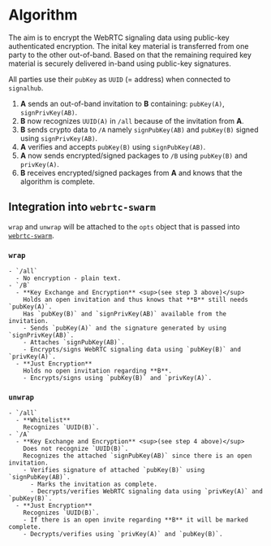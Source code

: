 # Algorithm

The aim is to encrypt the WebRTC signaling data using public-key authenticated encryption. The inital key material is transferred from one party to the other out-of-band. Based on that the remaining required key material is securely delivered in-band using public-key signatures.

All parties use their `pubKey` as `UUID` (= address) when connected to `signalhub`.

1. **A** sends an out-of-band invitation to **B** containing: `pubKey(A)`, `signPrivKey(AB)`.
2. **B** now recognizes `UUID(A)` in `/all` because of the invitation from **A**.
3. **B** sends crypto data to `/A` namely `signPubKey(AB)` and `pubKey(B)` signed using `signPrivKey(AB)`.
4. **A** verifies and accepts `pubKey(B)` using `signPubKey(AB)`.
5. **A** now sends encrypted/signed packages to `/B` using `pubKey(B)` and `privKey(A)`.
6. **B** receives encrypted/signed packages from **A** and knows that the algorithm is complete.

## Integration into `webrtc-swarm`

`wrap` and `unwrap` will be attached to the `opts` object that is passed into [`webrtc-swarm`](https://github.com/mafintosh/webrtc-swarm).

### `wrap`

```
- `/all`
  - No encryption - plain text.
- `/B`
  - **Key Exchange and Encryption** <sup>(see step 3 above)</sup>
    Holds an open invitation and thus knows that **B** still needs `pubKey(A)`.
    Has `pubKey(B)` and `signPrivKey(AB)` available from the invitation.
    - Sends `pubKey(A)` and the signature generated by using `signPrivKey(AB)`.
    - Attaches `signPubKey(AB)`.
    - Encrypts/signs WebRTC signaling data using `pubKey(B)` and `privKey(A)`.
  - **Just Encryption**
    Holds no open invitation regarding **B**.
    - Encrypts/signs using `pubKey(B)` and `privKey(A)`.
```

### `unwrap`

```
- `/all`
  - **Whitelist**
    Recognizes `UUID(B)`.
- `/A`
  - **Key Exchange and Encryption** <sup>(see step 4 above)</sup>
    Does not recognize `UUID(B)`.
    Recognizes the attached `signPubKey(AB)` since there is an open invitation.
    - Verifies signature of attached `pubKey(B)` using `signPubKey(AB)`.
      - Marks the invitation as complete.
      - Decrypts/verifies WebRTC signaling data using `privKey(A)` and `pubKey(B)`.
  - **Just Encryption**
    Recognizes `UUID(B)`.
    - If there is an open invite regarding **B** it will be marked complete.
    - Decrypts/verifies using `privKey(A)` and `pubKey(B)`.
```
